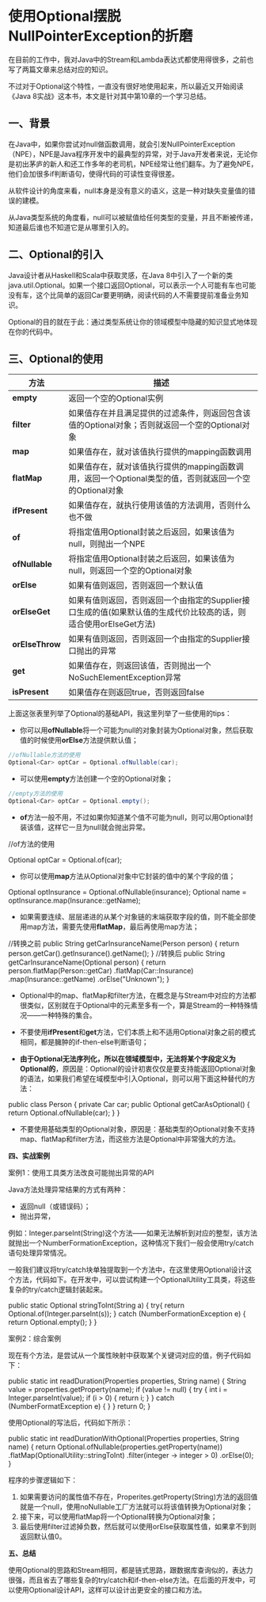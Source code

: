 

# 使用Optional摆脱NullPointerException的折磨  

在目前的工作中，我对Java中的Stream和Lambda表达式都使用得很多，之前也写了两篇文章来总结对应的知识。 

不过对于Optional这个特性，一直没有很好地使用起来，所以最近又开始阅读《Java 8实战》这本书，本文是针对其中第10章的一个学习总结。 

## **一、背景** 

在Java中，如果你尝试对null做函数调用，就会引发NullPointerException（NPE），NPE是Java程序开发中的最典型的异常，对于Java开发者来说，无论你是初出茅庐的新人和还工作多年的老司机，NPE经常让他们翻车。为了避免NPE，他们会加很多if判断语句，使得代码的可读性变得很差。 

从软件设计的角度来看，null本身是没有意义的语义，这是一种对缺失变量值的错误的建模。 

从Java类型系统的角度看，null可以被赋值给任何类型的变量，并且不断被传递，知道最后谁也不知道它是从哪里引入的。 

## **二、Optional的引入** 

Java设计者从Haskell和Scala中获取灵感，在Java 8中引入了一个新的类java.util.Optional<T>。如果一个接口返回Optional，可以表示一个人可能有车也可能没有车，这个比简单的返回Car要更明确，阅读代码的人不需要提前准备业务知识。 

Optional的目的就在于此：通过类型系统让你的领域模型中隐藏的知识显式地体现在你的代码中。 

## **三、Optional的使用** 

| **方法**        | **描述**                                                     |
| --------------- | ------------------------------------------------------------ |
| **empty**       | 返回一个空的Optional实例                                     |
| **filter**      | 如果值存在并且满足提供的过滤条件，则返回包含该值的Optional对象；否则就返回一个空的Optional对象 |
| **map**         | 如果值存在，就对该值执行提供的mapping函数调用                |
| **flatMap**     | 如果值存在，就对该值执行提供的mapping函数调用，返回一个Optional类型的值，否则就返回一个空的Optional对象 |
| **ifPresent**   | 如果值存在，就执行使用该值的方法调用，否则什么也不做         |
| **of**          | 将指定值用Optional封装之后返回，如果该值为null，则抛出一个NPE |
| **ofNullable**  | 将指定值用Optional封装之后返回，如果该值为null，则返回一个空的Optional对象 |
| **orElse**      | 如果有值则返回，否则返回一个默认值                           |
| **orElseGet**   | 如果有值则返回，否则返回一个由指定的Supplier接口生成的值(如果默认值的生成代价比较高的话，则适合使用orElseGet方法) |
| **orElseThrow** | 如果有值则返回，否则返回一个由指定的Supplier接口抛出的异常   |
| **get**         | 如果值存在，则返回该值，否则抛出一个NoSuchElementException异常 |
| **isPresent**   | 如果值存在则返回true，否则返回false                          |

上面这张表里列举了Optional的基础API，我这里列举了一些使用的tips： 

- 你可以用**ofNullable**将一个可能为null的对象封装为Optional对象，然后获取值的时候使用**orElse**方法提供默认值； 

```java
//ofNullable方法的使用  
Optional<Car> optCar = Optional.ofNullable(car); 
```

 

- 可以使用**empty**方法创建一个空的Optional对象； 

```java
//empty方法的使用  
Optional<Car> optCar = Optional.empty(); 
```

 

- **of**方法一般不用，不过如果你知道某个值不可能为null，则可以用Optional封装该值，这样它一旦为null就会抛出异常。 

//of方法的使用  

Optional<Car> optCar = Optional.of(car); 

 

- 你可以使用**map**方法从Optional对象中它封装的值中的某个字段的值； 

Optional<Insurance> optInsurance = Optional.ofNullable(insurance);  Optional<String> name = optInsurance.map(Insurance::getName); 

 

- 如果需要连续、层层递进的从某个对象链的末端获取字段的值，则不能全部使用map方法，需要先使用**flatMap**，最后再使用map方法； 

//转换之前  public String getCarInsuranceName(Person person) {   return person.getCar().getInsurance().getName();  }    //转换后  public String getCarInsuranceName(Optional<Person> person) {   return person.flatMap(Person::getCar)          .flatMap(Car::Insurance)          .map(Insurance::getName)          .orElse("Unknown");  } 

 

- Optional中的map、flatMap和filter方法，在概念是与Stream中对应的方法都很类似，区别就在于Optional中的元素至多有一个，算是Stream的一种特殊情况——一种特殊的集合。 

 

- 不要使用**ifPresent**和**get**方法，它们本质上和不适用Optional对象之前的模式相同，都是臃肿的if-then-else判断语句； 

 

- **由于Optional无法序列化，所以在领域模型中，无法将某个字段定义为Optional的**，原因是：Optional的设计初衷仅仅是要支持能返回Optional对象的语法，如果我们希望在域模型中引入Optional，则可以用下面这种替代的方法： 

public class Person {   private Car car;   public Optional<Car> getCarAsOptional() {    return Optional.ofNullable(car);   }  } 

 

- 不要使用基础类型的Optional对象，原因是：基础类型的Optional对象不支持map、flatMap和filter方法，而这些方法是Optional中非常强大的方法。 

 

**四、实战案例** 

 

案例1：使用工具类方法改良可能抛出异常的API 

Java方法处理异常结果的方式有两种： 

- 返回null（或错误码）； 
- 抛出异常， 

例如：Integer.parseInt(String)这个方法——如果无法解析到对应的整型，该方法就抛出一个NumberFormationException，这种情况下我们一般会使用try/catch语句处理异常情况。 

 

一般我们建议将try/catch块单独提取到一个方法中，在这里使用Optional设计这个方法，代码如下。在开发中，可以尝试构建一个OptionalUtility工具类，将这些复杂的try/catch逻辑封装起来。 

public static Optional<Integer> stringToInt(String a) {   try{    return Optional.of(Integer.parseInt(s));   } catch (NumberFormationException e) {    return Optional.empty();   }  } 

 

案例2：综合案例 

现在有个方法，是尝试从一个属性映射中获取某个关键词对应的值，例子代码如下： 

 public static int readDuration(Properties properties, String name) {      String value = properties.getProperty(name);      if (value != null) {        try {          int i = Integer.parseInt(value);          if (i > 0) {            return i;          }        } catch (NumberFormatException e) {          }      }      return 0;    } 

使用Optional的写法后，代码如下所示： 

  public static int readDurationWithOptional(Properties properties, String name) {      return Optional.ofNullable(properties.getProperty(name))        .flatMap(OptionalUtility::stringToInt)        .filter(integer -> integer > 0)        .orElse(0);    } 

程序的步骤逻辑如下： 

1. 如果需要访问的属性值不存在，Properites.getProperty(String)方法的返回值就是一个null，使用noNullable工厂方法就可以将该值转换为Optional对象； 
2. 接下来，可以使用flatMap将一个Optional转换为Optional对象； 
3. 最后使用filter过滤掉负数，然后就可以使用orElse获取属性值，如果拿不到则返回默认值0。 

 

**五、总结** 

使用Optional的思路和Stream相同，都是链式思路，跟数据库查询似的，表达力很强，而且省去了哪些复杂的try/catch和if-then-else方法。在后面的开发中，可以使用Optional设计API，这样可以设计出更安全的接口和方法。 
